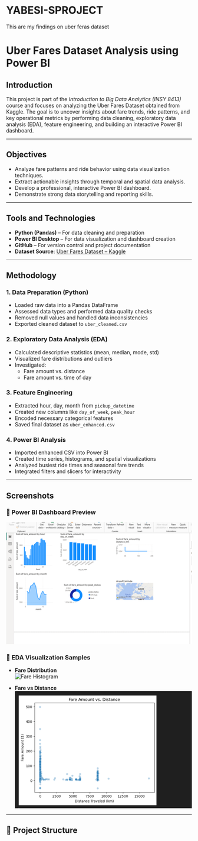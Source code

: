 # YABESI-SPROJECT
This are my findings on uber feras dataset
# Uber Fares Dataset Analysis using Power BI

##  Introduction

This project is part of the *Introduction to Big Data Analytics (INSY 8413)* course and focuses on analyzing the Uber Fares Dataset obtained from Kaggle. The goal is to uncover insights about fare trends, ride patterns, and key operational metrics by performing data cleaning, exploratory data analysis (EDA), feature engineering, and building an interactive Power BI dashboard.

---

##  Objectives

- Analyze fare patterns and ride behavior using data visualization techniques.
- Extract actionable insights through temporal and spatial data analysis.
- Develop a professional, interactive Power BI dashboard.
- Demonstrate strong data storytelling and reporting skills.

---

##  Tools and Technologies

- **Python (Pandas)** – For data cleaning and preparation  
- **Power BI Desktop** – For data visualization and dashboard creation  
- **GitHub** – For version control and project documentation  
- **Dataset Source**: [Uber Fares Dataset – Kaggle](https://www.kaggle.com/datasets/yasserh/uber-fares-dataset)

---

##  Methodology

### 1. Data Preparation (Python)
- Loaded raw data into a Pandas DataFrame
- Assessed data types and performed data quality checks
- Removed null values and handled data inconsistencies
- Exported cleaned dataset to `uber_cleaned.csv`

### 2. Exploratory Data Analysis (EDA)
- Calculated descriptive statistics (mean, median, mode, std)
- Visualized fare distributions and outliers
- Investigated:
  - Fare amount vs. distance
  - Fare amount vs. time of day

### 3. Feature Engineering
- Extracted hour, day, month from `pickup_datetime`
- Created new columns like `day_of_week`, `peak_hour`
- Encoded necessary categorical features
- Saved final dataset as `uber_enhanced.csv`

### 4. Power BI Analysis
- Imported enhanced CSV into Power BI
- Created time series, histograms, and spatial visualizations
- Analyzed busiest ride times and seasonal fare trends
- Integrated filters and slicers for interactivity

---

##  Screenshots

### 🔹 Power BI Dashboard Preview

![Dashboard Overview](screenshot/dashboard.png)

### 🔹 EDA Visualization Samples

- **Fare Distribution**  
  ![Fare Histogram](screenshot/fare_distribution.png)

- **Fare vs Distance**  
  ![Scatter Plot](screenshot/distance.png)

---

## 📁 Project Structure

